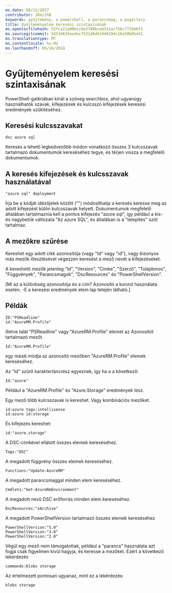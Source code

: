 ```yaml
---
ms.date: 06/12/2017
contributor: JKeithB
keywords: gyűjtemény, a powershell, a parancsmag, a psgallery
title: Gyűjteményelem keresési szintaxisának
ms.openlocfilehash: 52fca21a00bcc6e3789bceb331acf5bc771bb0f2
ms.sourcegitcommit: 54534635eedacf531d8d6344019dc16a50b8b441
ms.translationtype: MT
ms.contentlocale: hu-HU
ms.lasthandoff: 05/16/2018
---
```

# <a name="gallery-search-syntax"></a>Gyűjteményelem keresési szintaxisának

PowerShell-galériában kínál a szöveg searchbox, ahol ugyanúgy használhatók szavak, kifejezések és kulcsszó kifejezések keresési eredmények szűkítéséhez.

## <a name="search-by-keywords"></a>Keresési kulcsszavakat

    dsc azure sql

Keresés a lehető legkedvezőbb módon vonatkozó összes 3 kulcsszavak tartalmazó dokumentumok kereséséhez tegye, és térjen vissza a megfelelő dokumentumok.

## <a name="search-using-phrases-and-keywords"></a>A keresés kifejezések és kulcsszavak használatával

    "azure sql" deployment

Írja be a kódját idézőjelek között ("") módosíthatja a keresés keresse meg az adott kifejezést külön kulcsszavak helyett.
Dokumentumok megfelelő általában tartalmaznia kell a pontos kifejezés "azure sql", így például a kis-és nagybetűk változata "Az azure SQL", és általában is a "telepítés" szót tartalmaz.

## <a name="filtering-on-fields"></a>A mezőkre szűrése

Kereshet egy adott cikk azonosítója (vagy "Id" vagy "id"), vagy bizonyos más mezők illesztésével végezzen keresést a mező nevét a kifejezéseket.

A kereshető mezők jelenleg "Id", "Version", "Címke", "Szerző", "Tulajdonos", "Függvények", "Parancsmagok", "DscResources" és "PowerShellVersion".

[Mi az a különbség azonosítója és a cím? Azonosító a konzol használata esetén. -E a keresési eredmények elem lap tetején látható.]

## <a name="examples"></a>Példák

    ID:"PSReadline"
    id:"AzureRM.Profile"

illetve talál "PSReadline" vagy "AzureRM.Profile" elemet az Azonosítót tartalmazó mezőt.

    Id:"AzureRM.Profile"

egy másik módja az azonosító mezőben "AzureRM.Profile" elemek kereséséhez.

Az "Id" szűrő karakterláncrész egyeznek, így ha a a következő:

    Id:"azure"

Például a "AzureRM.Profile" és "Azure.Storage" eredmények lesz.

Egy mező több kulcsszavak is kereshet. Vagy kombinációs mezőket.

    id:azure tags:intellisense
    id:azure id:storage

És kifejezés kereshet:

    id:"azure.storage"


A DSC-címkével ellátott összes elemek kereséséhez.

    Tags:"DSC"

A megadott függvény összes elemek kereséséhez.

    Functions:"Update-AzureRM"

A megadott parancsmaggal minden elem kereséséhez.

    Cmdlets:"Get-AzureRmEnvironment"

A megadott nevű DSC erőforrás minden elem kereséséhez.

    DscResources:"xArchive"

A megadott PowerShellVersion tartalmazó összes elemek kereséséhez

    PowerShellVersion:"5.0"
    PowerShellVersion:"3.0"
    PowerShellVersion:"2.0"


Végül egy mező nem támogatottak, például a "parancs" használata azt fogja csak figyelmen kívül hagyja, és keresse a mezőket. Ezért a következő lekérdezés

    commands:blobs storage

Az értelmezett pontosan ugyanaz, mint ez a lekérdezés:

    blobs storage